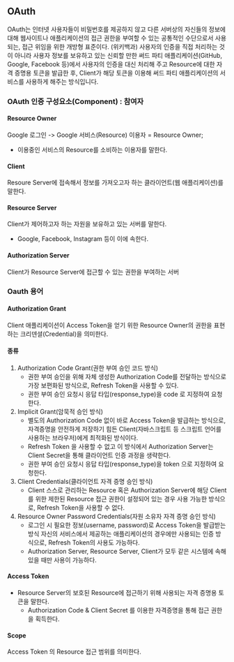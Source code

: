 ## OAuth
OAuth는 인터넷 사용자들이 비밀번호를 제공하지 않고 다른 서버상의 자신들의 정보에 대해 웹사이트나 애플리케이션의 접근 권한을 부여할 수 있는 공통적인 수단으로서 사용되는, 접근 위임을 위한 개방형 표준이다. (위키백과)
사용자의 인증을 직접 처리하는 것이 아니라 사용자 정보를 보유하고 있는 신뢰할 만한 써드 파티 애플리케이션(GitHub, Google, Facebook 등)에서 사용자의 인증을 대신 처리해 주고 Resource에 대한 자격 증명용 토큰을 발급한 후, Client가 해당 토큰을 이용해 써드 파티 애플리케이션의 서비스를 사용하게 해주는 방식입니다.

### OAuth 인증 구성요소(Component) : 참여자

#### Resource Owner
Google 로그인 -> Google 서비스(Resource) 이용자 = Resource Owner;
  - 이용중인 서비스의 Resource를 소비하는 이용자를 말한다.

#### Client
Resoure Server에 접속해서 정보를 가져오고자 하는 클라이언트(웹 애플리케이션)를 말한다.

#### Resource Server
Client가 제어하고자 하는 자원을 보유하고 있는 서버를 말한다.
  - Google, Facebook, Instagram 등이 이에 속한다.

#### Authorization Server
Client가 Resource Server에 접근할 수 있는 권한을 부여하는 서버

### Oauth 용어
#### Authorization Grant
Client 애플리케이션이 Access Token을 얻기 위한 Resource Owner의 권한을 표현하는 크리덴셜(Credential)을 의미한다. 

#### 종류
1. Authorization Code Grant(권한 부여 승인 코드 방식)
   - 권한 부여 승인을 위해 자체 생성한 Authorization Code를 전달하는 방식으로 가장 보편화된 방식으로, Refresh Token을 사용할 수 있다.
   - 권한 부여 승인 요청시 응답 타입(response_type)을 code 로 지정하여 요청한다.
2. Implicit Grant(암묵적 승인 방식)
   - 별도의 Authorization Code 없이 바로 Access Token을 발급하는 방식으로, 자격증명을 안전하게 저장하기 힘든 Client(자바스크립트 등 스크립트 언어를 사용하는 브라우저)에게 최적화된 방식이다.
   - Refresh Token 을 사용할 수 없고 이 방식에서 Authorization Server는 Client Secret을 통해 클라이언트 인증 과정을 생략한다.
   - 권한 부여 승인 요청시 응답 타입(response_type)을 token 으로 지정하여 요청한다.
3. Client Credentials(클라이언트 자격 증명 승인 방식)
   - Client 스스로 관리하는 Resource 혹은 Authorization Server에 해당 Client를 위한 제한된 Resource 접근 권한이 설정되어 있는 경우 사용 가능한 방식으로, Refresh Token을 사용할 수 없다.
4. Resource Owner Password Credentials(자원 소유자 자격 증명 승인 방식)
   - 로그인 시 필요한 정보(username, password)로 Access Token을 발급받는 방식 자신의 서비스에서 제공하는 애플리케이션의 경우에만 사용되는 인증 방식으로, Refresh Token의 사용도 가능하다.
   - Authorization Server, Resource Server, Client가 모두 같은 시스템에 속해 있을 때만 사용이 가능하다.

#### Access Token
  - Resource Server의 보호된 Resource에 접근하기 위해 사용되는 자격 증명용 토큰을 말한다.
    - Authorization Code & Client Secret 를 이용한 자격증명을 통해 접근 권한을 획득한다.

#### Scope
Access Token 의 Resource 접근 범위를 의미한다.
